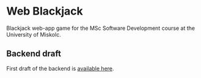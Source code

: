 # Web Blackjack
Blackjack web-app game for the MSc Software Development course at the University of Miskolc.

## Backend draft
First draft of the backend is [available here](https://github.com/szattila98/web_blackjack/tree/master/DOCS/backend_draft.md).